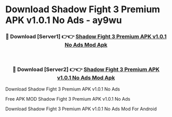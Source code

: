 # Download Shadow Fight 3 Premium APK v1.0.1 No Ads - ay9wu



<div align="center">
<h3>🔴 Download [Server1] 👉👉 <a href="https://momento.my/?title=Shadow_Fight_3_Premium_APK_v1.0.1_No_Ads">Shadow Fight 3 Premium APK v1.0.1 No Ads Mod Apk</a></h3><br>

<h3>🔴 Download [Server2] 👉👉 <a href="https://momento.my/?title=Shadow_Fight_3_Premium_APK_v1.0.1_No_Ads">Shadow Fight 3 Premium APK v1.0.1 No Ads Mod Apk</a></h3>
</div>



Download Shadow Fight 3 Premium APK v1.0.1 No Ads 

Free APK MOD Shadow Fight 3 Premium APK v1.0.1 No Ads 

Download Shadow Fight 3 Premium APK v1.0.1 No Ads Mod For Android
